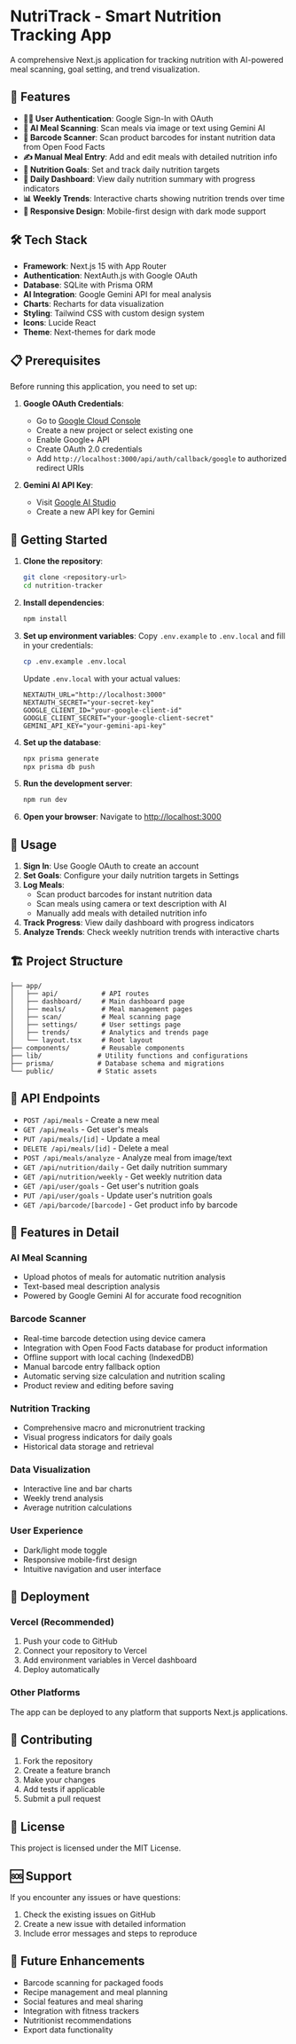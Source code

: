 # NutriTrack - Smart Nutrition Tracking App

A comprehensive Next.js application for tracking nutrition with AI-powered meal scanning, goal setting, and trend visualization.

## 🚀 Features

- **🧑‍💻 User Authentication**: Google Sign-In with OAuth
- **🍱 AI Meal Scanning**: Scan meals via image or text using Gemini AI
- **📱 Barcode Scanner**: Scan product barcodes for instant nutrition data from Open Food Facts
- **✍️ Manual Meal Entry**: Add and edit meals with detailed nutrition info
- **🎯 Nutrition Goals**: Set and track daily nutrition targets
- **📅 Daily Dashboard**: View daily nutrition summary with progress indicators
- **📊 Weekly Trends**: Interactive charts showing nutrition trends over time
- **📱 Responsive Design**: Mobile-first design with dark mode support

## 🛠️ Tech Stack

- **Framework**: Next.js 15 with App Router
- **Authentication**: NextAuth.js with Google OAuth
- **Database**: SQLite with Prisma ORM
- **AI Integration**: Google Gemini API for meal analysis
- **Charts**: Recharts for data visualization
- **Styling**: Tailwind CSS with custom design system
- **Icons**: Lucide React
- **Theme**: Next-themes for dark mode

## 📋 Prerequisites

Before running this application, you need to set up:

1. **Google OAuth Credentials**:
   - Go to [Google Cloud Console](https://console.cloud.google.com/)
   - Create a new project or select existing one
   - Enable Google+ API
   - Create OAuth 2.0 credentials
   - Add `http://localhost:3000/api/auth/callback/google` to authorized redirect URIs

2. **Gemini AI API Key**:
   - Visit [Google AI Studio](https://makersuite.google.com/app/apikey)
   - Create a new API key for Gemini

## 🚀 Getting Started

1. **Clone the repository**:
   ```bash
   git clone <repository-url>
   cd nutrition-tracker
   ```

2. **Install dependencies**:
   ```bash
   npm install
   ```

3. **Set up environment variables**:
   Copy `.env.example` to `.env.local` and fill in your credentials:
   ```bash
   cp .env.example .env.local
   ```
   
   Update `.env.local` with your actual values:
   ```env
   NEXTAUTH_URL="http://localhost:3000"
   NEXTAUTH_SECRET="your-secret-key"
   GOOGLE_CLIENT_ID="your-google-client-id"
   GOOGLE_CLIENT_SECRET="your-google-client-secret"
   GEMINI_API_KEY="your-gemini-api-key"
   ```

4. **Set up the database**:
   ```bash
   npx prisma generate
   npx prisma db push
   ```

5. **Run the development server**:
   ```bash
   npm run dev
   ```

6. **Open your browser**:
   Navigate to [http://localhost:3000](http://localhost:3000)

## 📱 Usage

1. **Sign In**: Use Google OAuth to create an account
2. **Set Goals**: Configure your daily nutrition targets in Settings
3. **Log Meals**: 
   - Scan product barcodes for instant nutrition data
   - Scan meals using camera or text description with AI
   - Manually add meals with detailed nutrition info
4. **Track Progress**: View daily dashboard with progress indicators
5. **Analyze Trends**: Check weekly nutrition trends with interactive charts

## 🏗️ Project Structure

```
├── app/
│   ├── api/           # API routes
│   ├── dashboard/     # Main dashboard page
│   ├── meals/         # Meal management pages
│   ├── scan/          # Meal scanning page
│   ├── settings/      # User settings page
│   ├── trends/        # Analytics and trends page
│   └── layout.tsx     # Root layout
├── components/        # Reusable components
├── lib/              # Utility functions and configurations
├── prisma/           # Database schema and migrations
└── public/           # Static assets
```

## 🔧 API Endpoints

- `POST /api/meals` - Create a new meal
- `GET /api/meals` - Get user's meals
- `PUT /api/meals/[id]` - Update a meal
- `DELETE /api/meals/[id]` - Delete a meal
- `POST /api/meals/analyze` - Analyze meal from image/text
- `GET /api/nutrition/daily` - Get daily nutrition summary
- `GET /api/nutrition/weekly` - Get weekly nutrition data
- `GET /api/user/goals` - Get user's nutrition goals
- `PUT /api/user/goals` - Update user's nutrition goals
- `GET /api/barcode/[barcode]` - Get product info by barcode

## 🎨 Features in Detail

### AI Meal Scanning
- Upload photos of meals for automatic nutrition analysis
- Text-based meal description analysis
- Powered by Google Gemini AI for accurate food recognition

### Barcode Scanner
- Real-time barcode detection using device camera
- Integration with Open Food Facts database for product information
- Offline support with local caching (IndexedDB)
- Manual barcode entry fallback option
- Automatic serving size calculation and nutrition scaling
- Product review and editing before saving

### Nutrition Tracking
- Comprehensive macro and micronutrient tracking
- Visual progress indicators for daily goals
- Historical data storage and retrieval

### Data Visualization
- Interactive line and bar charts
- Weekly trend analysis
- Average nutrition calculations

### User Experience
- Dark/light mode toggle
- Responsive mobile-first design
- Intuitive navigation and user interface

## 🚀 Deployment

### Vercel (Recommended)
1. Push your code to GitHub
2. Connect your repository to Vercel
3. Add environment variables in Vercel dashboard
4. Deploy automatically

### Other Platforms
The app can be deployed to any platform that supports Next.js applications.

## 🤝 Contributing

1. Fork the repository
2. Create a feature branch
3. Make your changes
4. Add tests if applicable
5. Submit a pull request

## 📄 License

This project is licensed under the MIT License.

## 🆘 Support

If you encounter any issues or have questions:
1. Check the existing issues on GitHub
2. Create a new issue with detailed information
3. Include error messages and steps to reproduce

## 🔮 Future Enhancements

- Barcode scanning for packaged foods
- Recipe management and meal planning
- Social features and meal sharing
- Integration with fitness trackers
- Nutritionist recommendations
- Export data functionality
